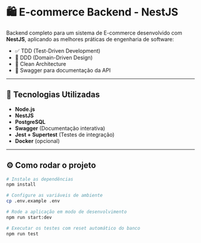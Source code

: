 # 🛍️ E-commerce Backend - NestJS

Backend completo para um sistema de E-commerce desenvolvido com **NestJS**, aplicando as melhores práticas de engenharia de software:

- ✅ TDD (Test-Driven Development)
- 🧠 DDD (Domain-Driven Design)
- 🧼 Clean Architecture
- 📄 Swagger para documentação da API

---

## 🚀 Tecnologias Utilizadas

- **Node.js**
- **NestJS**
- **PostgreSQL**
- **Swagger** (Documentação interativa)
- **Jest + Supertest** (Testes de integração)
- **Docker** (opcional)

---

## ⚙️ Como rodar o projeto

```bash
# Instale as dependências
npm install

# Configure as variáveis de ambiente
cp .env.example .env

# Rode a aplicação em modo de desenvolvimento
npm run start:dev

# Executar os testes com reset automático do banco
npm run test
```
